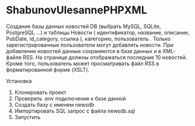 # ShabunovUlesannePHPXML

Создание базы данных новостей DB (выбрать MySQL, SQLite, PostgreSQL ...) и таблицы Новости ( идентификатор, название, описание, PubDate, id_category, ссылка ), категорию, пользователь . Только зарегистрированные пользователи могут добавлять новости. При добавлении новостей данные сохраняются в базе данных и в XML-файле RSS. На странице должны отображаться последние 10 новостей. Кроме того, пользователь может просматривать файл RSS в форматированной форме (XSLT).


Установка
1. Клонировать проект
2. Проверить .env подключение к базе данной
3. Создать базу с именем newsdb
4. Импортировать SQL запрос с файла newsdb.sql
5. Запустить
